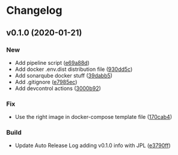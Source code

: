 # Changelog

## v0.1.0 (2020-01-21)

### New

* Add pipeline script ([e69a88d](https://github.com/teecke/gp-sonarqube/commit/e69a88d))
* Add docker .env.dist distribution file ([930dd5c](https://github.com/teecke/gp-sonarqube/commit/930dd5c))
* Add sonarqube docker stuff ([39dabb5](https://github.com/teecke/gp-sonarqube/commit/39dabb5))
* Add .gitignore ([e7985ec](https://github.com/teecke/gp-sonarqube/commit/e7985ec))
* Add devcontrol actions ([3000b92](https://github.com/teecke/gp-sonarqube/commit/3000b92))

### Fix

* Use the right image in docker-compose template file ([170cab4](https://github.com/teecke/gp-sonarqube/commit/170cab4))

### Build

* Update Auto Release Log adding v0.1.0 info with JPL ([e3790ff](https://github.com/teecke/gp-sonarqube/commit/e3790ff))

